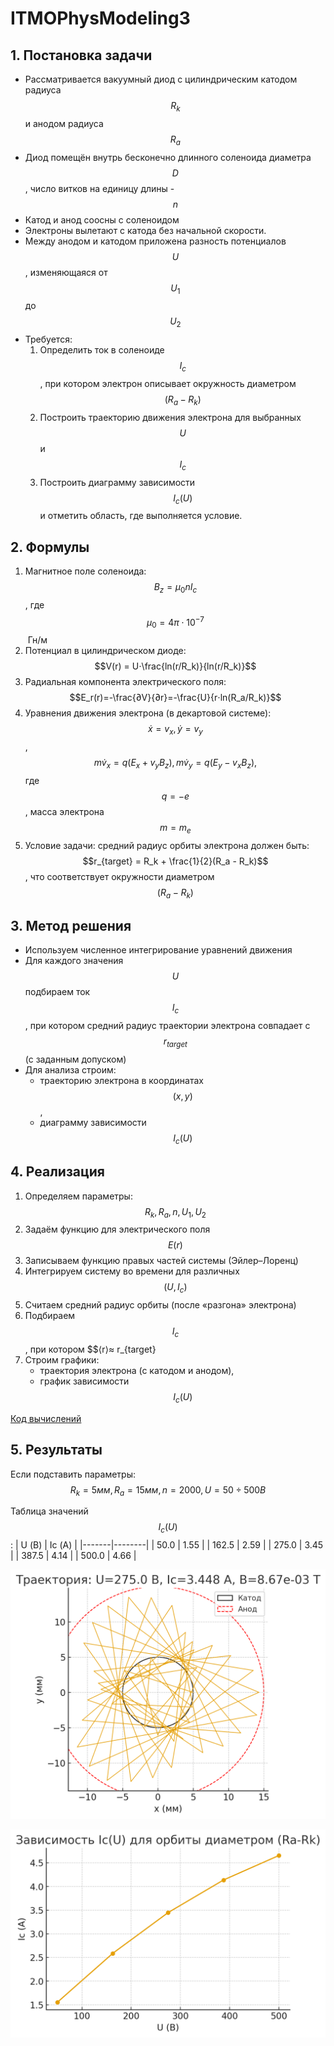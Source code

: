 # ITMOPhysModeling3

## 1. Постановка задачи
- Рассматривается вакуумный диод с цилиндрическим катодом радиуса $$R_k$$ и анодом радиуса $$R_a$$
- Диод помещён внутрь бесконечно длинного соленоида диаметра $$D$$, число витков на единицу длины - $$n$$
- Катод и анод соосны с соленоидом
- Электроны вылетают с катода без начальной скорости.
- Между анодом и катодом приложена разность потенциалов $$U$$, изменяющаяся от $$U_1$$ до $$U_2$$
- Требуется:
    1) Определить ток в соленоиде $$I_c$$, при котором электрон описывает окружность диаметром $$(R_a - R_k)$$
    2) Построить траекторию движения электрона для выбранных $$U$$ и $$I_c$$
    3) Построить диаграмму зависимости $$I_c(U)$$ и отметить область, где выполняется условие.

## 2. Формулы

1) Магнитное поле соленоида: $$B_z = μ_0nI_c$$, где $$μ_0 = 4π⋅10^{-7}$$ Гн/м
2) Потенциал в цилиндрическом диоде: $$V(r) = U⋅\frac{ln(r/R_k​)}{ln(r/R_k​)​}$$
3) Радиальная компонента электрического поля: $$E_r​(r)=-\frac{∂V}{∂r}=-\frac{U}{r⋅ln(R_a/R_k)}$$
4) Уравнения движения электрона (в декартовой системе): $$\dot{x}=v_x, \dot{y}​=v_y​$$,
   $$m\dot{v}_x​=q(E_x​+v_y​B_z​), m\dot{v}_y​=q(E_y​−v_x​B_z​),$$ где  $$q=−e$$, масса электрона $$m=m_e$$
5) Условие задачи: средний радиус орбиты электрона должен быть: $$r_{target} = R_k + \frac{1}{2}(R_a - R_k)$$,
   что соответствует окружности диаметром $$(R_a - R_k)$$

## 3. Метод решения
- Используем численное интегрирование уравнений движения
- Для каждого значения $$U$$ подбираем ток $$I_c$$, при котором средний радиус траектории электрона совпадает с $$r_{target}$$(с заданным допуском)
- Для анализа строим:
    - траекторию электрона в координатах $$(x,y)$$,
    - диаграмму зависимости $$I_c(U)$$
      
## 4. Реализация
1) Определяем параметры: $$R_k, R_a, n, U_1, U_2$$
2) Задаём функцию для электрического поля $$E(r)$$
3) Записываем функцию правых частей системы (Эйлер–Лоренц)
4) Интегрируем систему во времени для различных $$(U, I_c)$$
5) Считаем средний радиус орбиты (после «разгона» электрона)
6) Подбираем $$I_c$$, при котором $$⟨r⟩≈ r_{target}
7) Строим графики:
   - траектория электрона (с катодом и анодом),
   - график зависимости $$I_c(U)$$
  
[Код вычислений](main.py)


## 5. Результаты

Если подставить параметры: $$R_k=5мм,R_a=15 мм,n=2000​,U=50÷500В$$

Таблица значений $$I_c(U)$$:
| U (В) | Ic (А) |
|-------|--------|
|  50.0 | 1.55   |
| 162.5 | 2.59   |
| 275.0 | 3.45   |
| 387.5 | 4.14   |
| 500.0 | 4.66   |

![график](1.png)

![график](2.png)

















